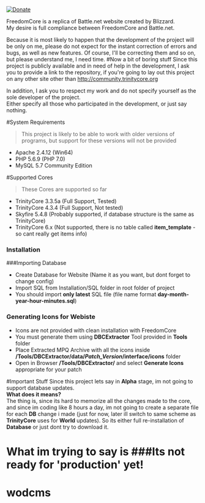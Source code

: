 [![Donate](http://freedomcore.ru/paypal-donate-button.jpg)](https://www.paypal.com/cgi-bin/webscr?cmd=_donations&business=fanaticus3@gmail.com&lc=GB&item_name=FreedomCore&currency_code=USD&bn=PP%2dDonationsBF%3abtn_donateCC_LG%2egif%3aNonHosted)

FreedomCore is a replica of Battle.net website created by Blizzard.  
My desire is full compliance between FreedomCore and Battle.net.  
  
Because it is most likely to happen that the development of the project will be only on me, please do not expect for the instant correction of errors and bugs, as well as new features. Of course, I'll be correcting them and so on, but please understand me, I need time.
#Now a bit of boring stuff
Since this project is publicly available and in need of help in the development, I ask you to provide a link to the repository, if you're going to lay out this project on any other site other than http://community.trinitycore.org  
 
In addition, I ask you to respect my work and do not specify yourself as the sole developer of the project.  
Either specify all those who participated in the development, or just say nothing.

#System Requirements
>This project is likely to be able to work with older versions of programs, but support for these versions will not be provided
 - Apache 2.4.12 (Win64)
 - PHP 5.6.9 (PHP 7.0)
 - MySQL 5.7 Community Edition

#Supported Cores
>These Cores are supported so far  
 - TrinityCore 3.3.5a (Full Support, Tested)   
 - TrinityCore 4.3.4 (Full Support, Not tested)  
 - Skyfire 5.4.8 (Probably supported, if database structure is the same as TrinityCore)  
 - TrinityCore 6.x (Not supported, there is no table called **item_template** - so cant really get items info)  

### Installation


###Importing Database
- Create Database for Website (Name it as you want, but dont forget to change config)
- Import SQL from Installation/SQL folder in root folder of project
- You should import **only latest** SQL file (file name format **day-month-year-hour-minutes.sql**)

### Generating Icons for Webiste
- Icons are not provided with clean installation with FreedomCore
- You must generate them using **DBCExtractor** Tool provided in **Tools** folder
- Place Extracted MPQ Archive with all the icons inside **/Tools/DBCExtractor/data/_Patch_Version_/interface/icons** folder
- Open in Browser **/Tools/DBCExtractor/** and select **Generate Icons** appropriate for your patch    

#Important Stuff
Since this project lets say in **Alpha** stage, im not going to support database updates.   
**What does it means?**  
The thing is, since its hard to memorize all the changes made to the core, and since im coding like 8 hours a day, im not going to create a separate file for each **DB** change i made (just for now, later ill switch to same scheme as **TrinityCore** uses for **World** updates). So its either full re-installation of **Database** or just dont try to download it.  

**What im trying to say is**
###Its not ready for 'production' yet!
=======
# wodcms
